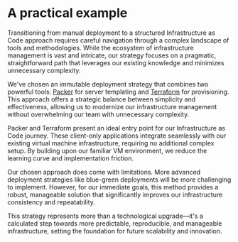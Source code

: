 # A practical example

Transitioning from manual deployment to a structured Infrastructure as Code approach requires careful navigation through a complex landscape of tools and methodologies. While the ecosystem of infrastructure management is vast and intricate, our strategy focuses on a pragmatic, straightforward path that leverages our existing knowledge and minimizes unnecessary complexity.

We've chosen an immutable deployment strategy that combines two powerful tools: [Packer](https://www.packer.io/) for server templating and [Terraform](https://www.terraform.io/) for provisioning. This approach offers a strategic balance between simplicity and effectiveness, allowing us to modernize our infrastructure management without overwhelming our team with unnecessary complexity.

Packer and Terraform present an ideal entry point for our Infrastructure as Code journey. These client-only applications integrate seamlessly with our existing virtual machine infrastructure, requiring no additional complex setup. By building upon our familiar VM environment, we reduce the learning curve and implementation friction.

Our chosen approach does come with limitations. More advanced deployment strategies like blue-green deployments will be more challenging to implement. However, for our immediate goals, this method provides a robust, manageable solution that significantly improves our infrastructure consistency and repeatability.

This strategy represents more than a technological upgrade—it's a calculated step towards more predictable, reproducible, and manageable infrastructure, setting the foundation for future scalability and innovation.